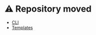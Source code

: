 # ⚠️ Repository moved

- [CLI](https://github.com/dcmd-org/cli)
- [Templates](https://github.com/dcmd-org/templates)
